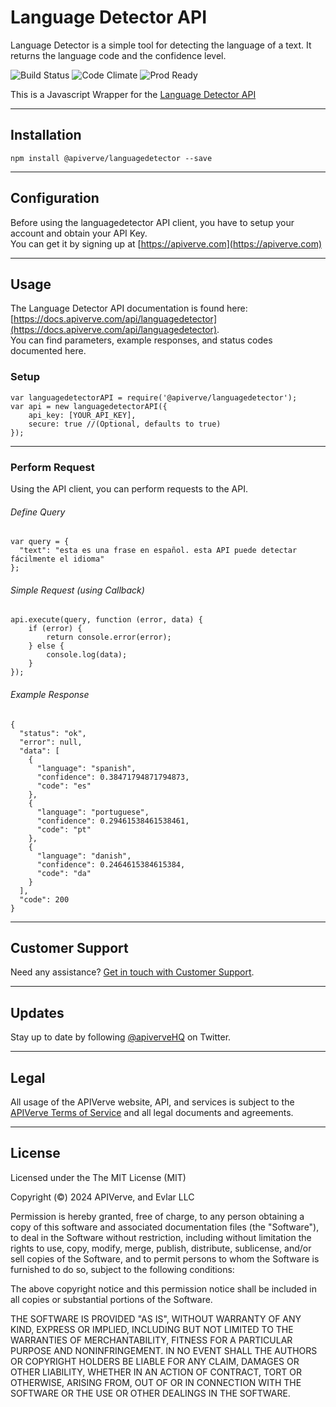 Language Detector API
============

Language Detector is a simple tool for detecting the language of a text. It returns the language code and the confidence level.

![Build Status](https://img.shields.io/badge/build-passing-green)
![Code Climate](https://img.shields.io/badge/maintainability-B-purple)
![Prod Ready](https://img.shields.io/badge/production-ready-blue)

This is a Javascript Wrapper for the [Language Detector API](https://apiverve.com/marketplace/api/languagedetector)

---

## Installation
	npm install @apiverve/languagedetector --save

---

## Configuration

Before using the languagedetector API client, you have to setup your account and obtain your API Key.  
You can get it by signing up at [https://apiverve.com](https://apiverve.com)

---

## Usage

The Language Detector API documentation is found here: [https://docs.apiverve.com/api/languagedetector](https://docs.apiverve.com/api/languagedetector).  
You can find parameters, example responses, and status codes documented here.

### Setup

```
var languagedetectorAPI = require('@apiverve/languagedetector');
var api = new languagedetectorAPI({
    api_key: [YOUR_API_KEY],
    secure: true //(Optional, defaults to true)
});
```

---


### Perform Request
Using the API client, you can perform requests to the API.

###### Define Query

```
var query = {
  "text": "esta es una frase en español. esta API puede detectar fácilmente el idioma"
};
```

###### Simple Request (using Callback)

```
api.execute(query, function (error, data) {
    if (error) {
        return console.error(error);
    } else {
        console.log(data);
    }
});
```

###### Example Response

```
{
  "status": "ok",
  "error": null,
  "data": [
    {
      "language": "spanish",
      "confidence": 0.38471794871794873,
      "code": "es"
    },
    {
      "language": "portuguese",
      "confidence": 0.29461538461538461,
      "code": "pt"
    },
    {
      "language": "danish",
      "confidence": 0.2464615384615384,
      "code": "da"
    }
  ],
  "code": 200
}
```

---

## Customer Support

Need any assistance? [Get in touch with Customer Support](https://apiverve.com/contact).

---

## Updates
Stay up to date by following [@apiverveHQ](https://twitter.com/apiverveHQ) on Twitter.

---

## Legal

All usage of the APIVerve website, API, and services is subject to the [APIVerve Terms of Service](https://apiverve.com/terms) and all legal documents and agreements.

---

## License
Licensed under the The MIT License (MIT)

Copyright (&copy;) 2024 APIVerve, and Evlar LLC

Permission is hereby granted, free of charge, to any person obtaining a copy of this software and associated documentation files (the "Software"), to deal in the Software without restriction, including without limitation the rights to use, copy, modify, merge, publish, distribute, sublicense, and/or sell copies of the Software, and to permit persons to whom the Software is furnished to do so, subject to the following conditions:

The above copyright notice and this permission notice shall be included in all copies or substantial portions of the Software.

THE SOFTWARE IS PROVIDED "AS IS", WITHOUT WARRANTY OF ANY KIND, EXPRESS OR IMPLIED, INCLUDING BUT NOT LIMITED TO THE WARRANTIES OF MERCHANTABILITY, FITNESS FOR A PARTICULAR PURPOSE AND NONINFRINGEMENT. IN NO EVENT SHALL THE AUTHORS OR COPYRIGHT HOLDERS BE LIABLE FOR ANY CLAIM, DAMAGES OR OTHER LIABILITY, WHETHER IN AN ACTION OF CONTRACT, TORT OR OTHERWISE, ARISING FROM, OUT OF OR IN CONNECTION WITH THE SOFTWARE OR THE USE OR OTHER DEALINGS IN THE SOFTWARE.